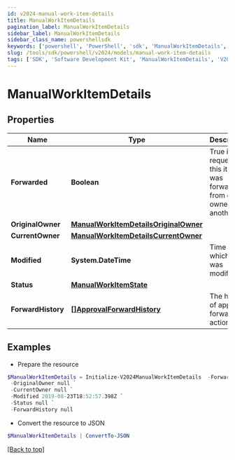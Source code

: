 ```yaml
---
id: v2024-manual-work-item-details
title: ManualWorkItemDetails
pagination_label: ManualWorkItemDetails
sidebar_label: ManualWorkItemDetails
sidebar_class_name: powershellsdk
keywords: ['powershell', 'PowerShell', 'sdk', 'ManualWorkItemDetails', 'V2024ManualWorkItemDetails'] 
slug: /tools/sdk/powershell/v2024/models/manual-work-item-details
tags: ['SDK', 'Software Development Kit', 'ManualWorkItemDetails', 'V2024ManualWorkItemDetails']
---
```



# ManualWorkItemDetails

## Properties

Name | Type | Description | Notes
------------ | ------------- | ------------- | -------------
**Forwarded** | **Boolean** | True if the request for this item was forwarded from one owner to another. | [optional] [default to $false]
**OriginalOwner** | [**ManualWorkItemDetailsOriginalOwner**](manual-work-item-details-original-owner) |  | [optional] 
**CurrentOwner** | [**ManualWorkItemDetailsCurrentOwner**](manual-work-item-details-current-owner) |  | [optional] 
**Modified** | **System.DateTime** | Time at which item was modified. | [optional] 
**Status** | [**ManualWorkItemState**](manual-work-item-state) |  | [optional] 
**ForwardHistory** | [**[]ApprovalForwardHistory**](approval-forward-history) | The history of approval forward action. | [optional] 

## Examples

- Prepare the resource
```powershell
$ManualWorkItemDetails = Initialize-V2024ManualWorkItemDetails  -Forwarded true `
 -OriginalOwner null `
 -CurrentOwner null `
 -Modified 2019-08-23T18:52:57.398Z `
 -Status null `
 -ForwardHistory null
```

- Convert the resource to JSON
```powershell
$ManualWorkItemDetails | ConvertTo-JSON
```


[[Back to top]](#) 

